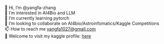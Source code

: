 👋 Hi, I’m @yangfa-zhang  
👀 I’m interested in AI4Bio and LLM    
🌱 I’m currently learning pytorch    
💞️ I’m looking to collaborate on AI4bio/Astroinfomatics/Kaggle Competitions    
📫 How to reach me yangfa1027@gmail.com  
💞️ Welcome to visit my kaggle profile: [here](https://www.kaggle.com/yangfa)
